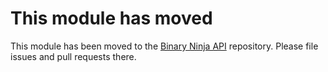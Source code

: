 # This module has moved

This module has been moved to the [Binary Ninja API](https://github.com/Vector35/binaryninja-api/tree/dev/platform/decree) repository. Please file issues and pull requests there.
